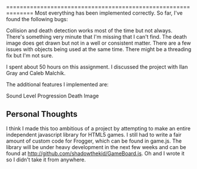 ==============================================================
Most everything has been implemented correctly.
So far, I've found the following bugs:

Collision and death detection works most of the time but not always. There's something very minute that I'm missing that I can't find.
The death image does get drawn but not in a well or consistent matter.
There are a few issues with objects being used at the same time. There might be a threading fix but I'm not sure.

I spent about 50 hours on this assignment. I discussed the project with Ilan Gray and Caleb Malchik.

The additional features I implemented are:

Sound
Level Progression
Death Image

Personal Thoughts
-----------------
I think I made this too ambitious of a project by attempting to make an entire independent javascript library for HTML5 games. I still had to write a fair amount of custom code for Frogger, which can be found in game.js. The library will be under heavy development in the next few weeks and can be found at http://github.com/shadowthekid/GameBoard.js. Oh and I wrote it so I didn't take it from anywhere.